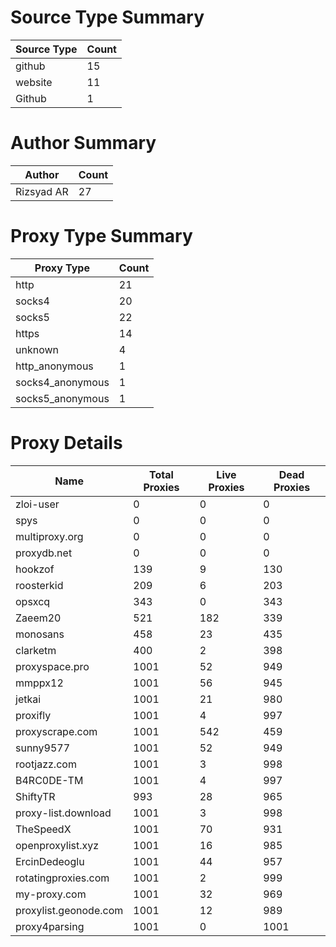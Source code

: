 # Source Type Summary

| Source Type | Count |
|-------------|-------|
| github | 15 |
| website | 11 |
| Github | 1 |


# Author Summary

| Author | Count |
|--------|-------|
| Rizsyad AR | 27 |


# Proxy Type Summary

| Proxy Type | Count |
|------------|-------|
| http | 21 |
| socks4 | 20 |
| socks5 | 22 |
| https | 14 |
| unknown | 4 |
| http_anonymous | 1 |
| socks4_anonymous | 1 |
| socks5_anonymous | 1 |


# Proxy Details

| Name | Total Proxies | Live Proxies | Dead Proxies |
|------|---------------|--------------|---------------|
| zloi-user | 0 | 0 | 0 |
| spys | 0 | 0 | 0 |
| multiproxy.org | 0 | 0 | 0 |
| proxydb.net | 0 | 0 | 0 |
| hookzof | 139 | 9 | 130 |
| roosterkid | 209 | 6 | 203 |
| opsxcq | 343 | 0 | 343 |
| Zaeem20 | 521 | 182 | 339 |
| monosans | 458 | 23 | 435 |
| clarketm | 400 | 2 | 398 |
| proxyspace.pro | 1001 | 52 | 949 |
| mmppx12 | 1001 | 56 | 945 |
| jetkai | 1001 | 21 | 980 |
| proxifly | 1001 | 4 | 997 |
| proxyscrape.com | 1001 | 542 | 459 |
| sunny9577 | 1001 | 52 | 949 |
| rootjazz.com | 1001 | 3 | 998 |
| B4RC0DE-TM | 1001 | 4 | 997 |
| ShiftyTR | 993 | 28 | 965 |
| proxy-list.download | 1001 | 3 | 998 |
| TheSpeedX | 1001 | 70 | 931 |
| openproxylist.xyz | 1001 | 16 | 985 |
| ErcinDedeoglu | 1001 | 44 | 957 |
| rotatingproxies.com | 1001 | 2 | 999 |
| my-proxy.com | 1001 | 32 | 969 |
| proxylist.geonode.com | 1001 | 12 | 989 |
| proxy4parsing | 1001 | 0 | 1001 |
